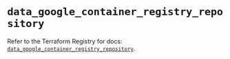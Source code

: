# `data_google_container_registry_repository`

Refer to the Terraform Registry for docs: [`data_google_container_registry_repository`](https://registry.terraform.io/providers/hashicorp/google/4.85.0/docs/data-sources/container_registry_repository).
